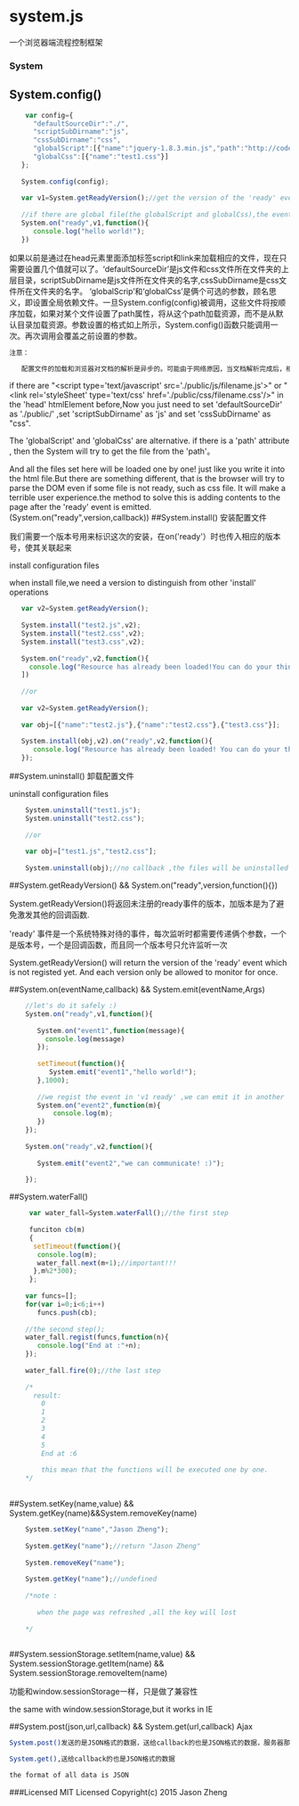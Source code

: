 # system.js
一个浏览器端流程控制框架
### System
 
## System.config()
```js
    var config={
      "defaultSourceDir":"./", 
      "scriptSubDirname":"js", 
      "cssSubDirname":"css", 
      "globalScript":[{"name":"jquery-1.8.3.min.js","path":"http://code.jquery.com/jquery-1.8.3.min.js"},{"name":"test1.js"}],
      "globalCss":[{"name":"test1.css"}]
   };
   
   System.config(config);
   
   var v1=System.getReadyVersion();//get the version of the 'ready' event
   
   //if there are global file(the globalScript and globalCss),the event 'ready' will be emitted after the files are loaded.
   System.on("ready",v1,function(){
      console.log("hello world!");
   })
```
  如果以前是通过在head元素里面添加标签script和link来加载相应的文件，现在只需要设置几个值就可以了。‘defaultSourceDir’是js文件和css文件所在文件夹的上层目录，scriptSubDirname是js文件所在文件夹的名字,cssSubDirname是css文件所在文件夹的名字。
‘globalScrip’和‘globalCss’是俩个可选的参数，顾名思义，即设置全局依赖文件。一旦System.config(config)被调用，这些文件将按顺序加载，如果对某个文件设置了path属性，将从这个path加载资源，而不是从默认目录加载资源。参数设置的格式如上所示，System.config()函数只能调用一次。再次调用会覆盖之前设置的参数。

```bash
注意：

   配置文件的加载和浏览器对文档的解析是异步的。可能由于网络原因，当文档解析完成后，相应的配置文件还没有加载完成,势必造成很坏的用户体验。解决办法是在系统激发'ready'事件后再将内容加到页面中去。不禁要问，既然如此，为什么还这样做。个人认为哈，这样会让前端开发更为清晰，利于工程模块化，同时使整个项目的过程控制更加明了。
```  
 if there are  "\<script type='text/javascript' src='./public/js/filename.js'></script>"  or "\<link rel='styleSheet'  type='text/css' href='./public/css/filename.css'/>" in the 'head' htmlElement before,Now you just need to set 'defaultSourceDir' as './public/' ,set 'scriptSubDirname' as 'js' and set 'cssSubDirname' as "css".

 The 'globalScript' and 'globalCss' are alternative. if there is a 'path' attribute , then the System will try to get the
file from the 'path'。

 And all the files set here will be loaded one by one! just like you write it into the html file.But there are something different, that is the browser will try to parse the DOM even if some file is not ready, such as css file. It will make a  terrible user experience.the method to solve this is adding contents to the page after the 'ready' event is emitted.(System.on("ready",version,callback))
##System.install()
 安装配置文件
 
 我们需要一个版本号用来标识这次的安装，在on('ready'）时也传入相应的版本号，使其关联起来
 
 install configuration files
 
 when install file,we need a version to distinguish from other 'install' operations
 
 ```js
    var v2=System.getReadyVersion();
    
    System.install("test2.js",v2);
    System.install("test2.css",v2);
    System.install("test3.css",v2);
    
    System.on("ready",v2,function(){
      console.log("Resource has already been loaded!You can do your things safely now.");
    ])
    
    //or
    
    var v2=System.getReadyVersion();
    
    var obj=[{"name":"test2.js"},{"name":"test2.css"},{"test3.css"}];
    
    System.install(obj,v2).on("ready",v2,function(){
       console.log("Resource has already been loaded! You can do your things safely now.");
    });
 ```
##System.uninstall()
 卸载配置文件
 
 uninstall configuration files
 ```js
     System.uninstall("test1.js");
     System.uninstall("test2.css");
     
     //or
     
     var obj=["test1.js","test2.css"];
     
     System.uninstall(obj);//no callback ,the files will be uninstalled right now! 
 ```
##System.getReadyVersion() && System.on("ready",version,function(){})
 
 System.getReadyVersion()将返回未注册的ready事件的版本，加版本是为了避免激发其他的回调函数.
 
 'ready' 事件是一个系统特殊对待的事件，每次监听时都需要传递俩个参数，一个是版本号，一个是回调函数，而且同一个版本号只允许监听一次
 
 System.getReadyVersion() will return the version of the 'ready' event which is not registed yet. And each version only be allowed to monitor for once.
 
##System.on(eventName,callback) && System.emit(eventName,Args)
 ```js
     //let's do it safely :)
     System.on("ready",v1,function(){
     
        System.on("event1",function(message){
          console.log(message)
        });
        
        setTimeout(function(){
           System.emit("event1","hello world!");
        },1000);
        
        //we regist the event in 'v1 ready' ,we can emit it in another 'ready' event's callback with different version
        System.on("event2",function(m){
            console.log(m);
        })
     });
     
     System.on("ready",v2,function(){
        
        System.emit("event2","we can communicate! :)"); 
        
     });
 ```
##System.waterFall()
 ```js
      var water_fall=System.waterFall();//the first step
      
      funciton cb(m)
      {
       setTimeout(function(){
        console.log(m);
        water_fall.next(m+1);//important!!! 
       },m%2*300);
      };
      
     var funcs=[];
     for(var i=0;i<6;i++)
        funcs.push(cb);
        
     //the second step();
     water_fall.regist(funcs,function(n){
        console.log("End at :"+n);
     });
     
     water_fall.fire(0);//the last step
     
     /*
       result:
         0
         1
         2
         3
         4
         5
         End at :6
         
         this mean that the functions will be executed one by one.
     */
      
 ```
##System.setKey(name,value) && System.getKey(name)&&System.removeKey(name)
 ```js
     System.setKey("name","Jason Zheng");
     
     System.getKey("name");//return "Jason Zheng"
     
     System.removeKey("name");
     
     System.getKey("name");//undefined
     
     /*note :
     
        when the page was refreshed ,all the key will lost
        
     */
     
 ```
##System.sessionStorage.setItem(name,value) && System.sessionStorage.getItem(name) && System.sessionStorage.removeItem(name)
 
 功能和window.sessionStorage一样，只是做了兼容性
 
 the same with window.sessionStorage,but it works in IE
 
##System.post(json,url,callback) && System.get(url,callback)
 Ajax
 ```bash
 System.post()发送的是JSON格式的数据，送给callback的也是JSON格式的数据，服务器那边要注意一下，不要把格式弄错了
 
 System.get(),送给callback的也是JSON格式的数据
 
 the format of all data is JSON
 ```


###Licensed
MIT Licensed
Copyright(c) 2015 Jason Zheng
